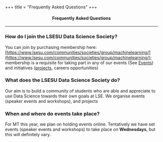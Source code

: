 +++
title = "Frequently Asked Questions"
+++

<!--img class="mx-auto d-block img-responsive" src="society_banner_small.png"-->

<center><h4>Frequently Asked Questions</h4></center>

---
### How do I join the LSESU Data Science Society?

You can join by purchasing membership here: [https://www.lsesu.com/communities/societies/group/machinelearning/](https://www.lsesu.com/communities/societies/group/machinelearning/); membership is a requisite for taking part in any of our events (See [Events](/events)) and initiatives ([projects](/projects), careers opportunities)

### What does the LSESU Data Science Society do?

Our aim is to build a community of students who are able and appreciate to use Data Science towards their own goals at LSE. We organise events (speaker events and workshops), and projects

### When and where do events take place?

For MT this year, we plan on holding events online. Tentatively we have set events (speaker events and workshops) to take place on **Wednesdays**, but this will definitely vary.



